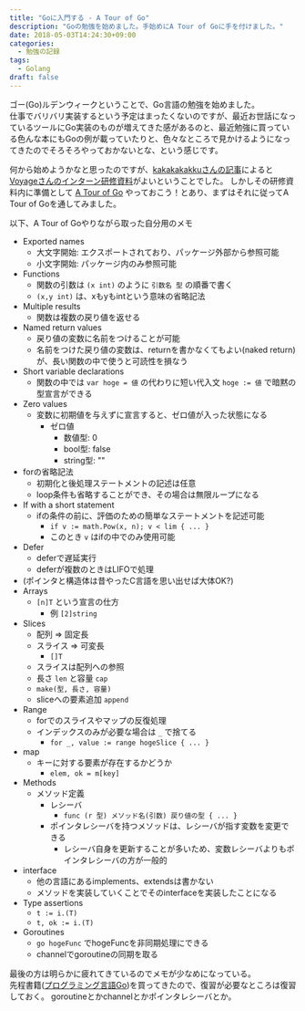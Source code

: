 ```yaml
---
title: "Goに入門する - A Tour of Go"
description: "Goの勉強を始めました。手始めにA Tour of Goに手を付けました。"
date: 2018-05-03T14:24:30+09:00
categories:
  - 勉強の記録
tags:
  - Golang
draft: false
---
```


ゴー(Go)ルデンウィークということで、Go言語の勉強を始めました。  
仕事でバリバリ実装するという予定はまったくないのですが、最近お世話になっているツールにGo実装のものが増えてきた感があるのと、最近勉強に買っている色んな本にもGoの例が載っていたりと、色々なところで見かけるようになってきたのでそろそろやっておかないとな、という感じです。  

何から始めようかなと思ったのですが、[kakakakakkuさんの記事](http://kakakakakku.hatenablog.com/entry/2017/10/16/081755)によると[Voyageさんのインターン研修資料](https://go-talks.appspot.com/github.com/voyagegroup/talks/2017/treasure-go/intro.slide#1)がよいということでした。
しかしその研修資料内に準備として [A Tour of Go](https://go-tour-jp.appspot.com/welcome/1) やっておこう！とあり、まずはそれに従ってA Tour of Goを通してみました。

以下、A Tour of Goやりながら取った自分用のメモ

- Exported names
    - 大文字開始: エクスポートされており、パッケージ外部から参照可能
    - 小文字開始: パッケージ内のみ参照可能
- Functions
    - 関数の引数は `(x int)` のように `引数名 型` の順番で書く
    - `(x,y int)` は、xもyもintという意味の省略記法
- Multiple results
    - 関数は複数の戻り値を返せる
- Named return values
    - 戻り値の変数に名前をつけることが可能
    - 名前をつけた戻り値の変数は、returnを書かなくてもよい(naked return)が、長い関数の中で使うと可読性を損なう
- Short variable declarations
    - 関数の中では `var hoge = 値` の代わりに短い代入文 `hoge := 値` で暗黙の型宣言ができる
- Zero values
    - 変数に初期値を与えずに宣言すると、ゼロ値が入った状態になる
        - ゼロ値
            - 数値型: 0
            - bool型: false
            - string型: ""
- forの省略記法
    - 初期化と後処理ステートメントの記述は任意
    - loop条件も省略することができ、その場合は無限ループになる
- If with a short statement
    - ifの条件の前に、評価のための簡単なステートメントを記述可能
        - `if v := math.Pow(x, n); v < lim { ... }`
        - このとき `v` はifの中でのみ使用可能
- Defer
    - deferで遅延実行
    - deferが複数のときはLIFOで処理
- (ポインタと構造体は昔やったC言語を思い出せば大体OK?)
- Arrays
    - `[n]T` という宣言の仕方
        - 例 `[2]string`
- Slices
    - 配列 => 固定長
    - スライス => 可変長
        - `[]T`
    - スライスは配列への参照
    - 長さ `len` と容量 `cap`
    - `make(型, 長さ, 容量)`
    - sliceへの要素追加 `append`
- Range
    - forでのスライスやマップの反復処理
    - インデックスのみが必要な場合は `_` で捨てる
        - `for _, value := range hogeSlice { ... }`
- map
    - キーに対する要素が存在するかどうか
        - `elem, ok = m[key]`
- Methods
    - メソッド定義
        - レシーバ
            - `func (r 型) メソッド名(引数) 戻り値の型 { ... }`
        - ポインタレシーバを持つメソッドは、レシーバが指す変数を変更できる
            - レシーバ自身を更新することが多いため、変数レシーバよりもポインタレシーバの方が一般的
- interface
    - 他の言語にあるimplements、extendsは書かない
    - メソッドを実装していくことでそのinterfaceを実装したことになる
- Type assertions
    - `t := i.(T)`
    - `t, ok := i.(T)`
- Goroutines
    - `go hogeFunc` でhogeFuncを非同期処理にできる
    - channelでgoroutineの同期を取る


最後の方は明らかに疲れてきているのでメモが少なめになっている。  
先程書籍([プログラミング言語Go](https://www.amazon.co.jp/dp/4621300253))を買ってきたので、復習が必要なところは復習しておく。
goroutineとかchannelとかポインタレシーバとか。
